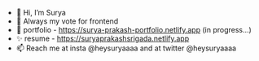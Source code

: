 - 👋 Hi, I’m Surya
- 👀 Always my vote for frontend
- 🌱 portfolio - https://surya-prakash-portfolio.netlify.app (in progress...)
- ✨ resume - https://suryaprakashsrigada.netlify.app
- 📫 Reach me at insta @heysuryaaaa and at twitter @heysuryaaaa

<!---
suryacodess/suryacodess is a ✨ special ✨ repository because its `README.md` (this file) appears on your GitHub profile.
You can click the Preview link to take a look at your changes.
--->

